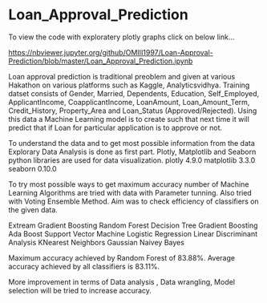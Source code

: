 # Loan_Approval_Prediction
To view the code with exploratery plotly graphs click on below link...

https://nbviewer.jupyter.org/github/OMIII1997/Loan-Approval-Prediction/blob/master/Loan_Approval_Prediction.ipynb

Loan approval prediction is traditional preoblem and given at various Hakathon on various platforms such as Kaggle, Analyticsvidhya. Training datset consists of Gender, Married, Dependents, Education, Self_Employed, ApplicantIncome, CoapplicantIncome, LoanAmount, Loan_Amount_Term, Credit_History, Property_Area and Loan_Status (Approved/Rejected). Using this data a Machine Learning model is to create such that next time it will predict that if Loan for particular application is to approve or not.

To understand the data and to get most possible information from the data Explorary Data Analysis is done as first part. Plotly, Matplotlib and Seaborn python libraries are used for data visualization. plotly 4.9.0 matplotlib 3.3.0 seaborn 0.10.0

To try most possible ways to get maximum accuracy number of Machine Learning Algorithms are tried with data with Parameter tunning. Also tried with Voting Ensemble Method. Aim was to check efficiency of classifiers on the given data.

Extream Gradient Boosting Random Forest Decision Tree Gradient Boosting Ada Boost Support Vector Machine Logistic Regression Linear Discriminant Analysis KNearest Neighbors Gaussian Naivey Bayes

Maximum accuracy achieved by Random Forest of 83.88%. Average accuracy achieved by all classifiers is 83.11%.

More improvement in terms of Data analysis , Data wrangling, Model selection will be tried to increase accuracy.
